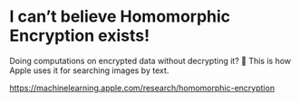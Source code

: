 # I can’t believe Homomorphic Encryption exists!

Doing computations on encrypted data without decrypting it? 🤯
This is how Apple uses it for searching images by text.

https://machinelearning.apple.com/research/homomorphic-encryption

